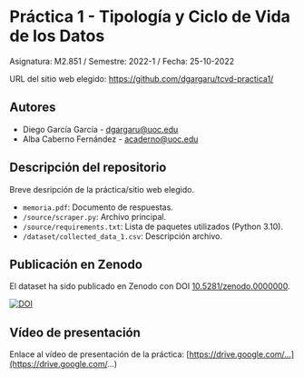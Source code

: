 # Práctica 1 - Tipología y Ciclo de Vida de los Datos

Asignatura: M2.851 / Semestre: 2022-1 / Fecha: 25-10-2022

URL del sitio web elegido: https://github.com/dgargaru/tcvd-practica1/

## Autores
  * Diego García García - [dgargaru@uoc.edu](dgargaru@uoc.edu)
  * Alba Caberno Fernández - [acaderno@uoc.edu](acaderno@uoc.edu)

## Descripción del repositorio
Breve desripción de la práctica/sitio web elegido.

  * `memoria.pdf`: Documento de respuestas.
  * `/source/scraper.py`: Archivo principal.
  * `/source/requirements.txt`: Lista de paquetes utilizados (Python 3.10).
  * `/dataset/collected_data_1.csv`: Descripción archivo.
  

## Publicación en Zenodo
El dataset ha sido publicado en Zenodo con DOI [10.5281/zenodo.0000000](https://doi.org/10.5281/zenodo.0000000).

[![DOI](https://zenodo.org/badge/DOI/10.5281/zenodo.0000000.svg)](https://doi.org/10.5281/zenodo.0000000)

## Vídeo de presentación

Enlace al vídeo de presentación de la práctica: [https://drive.google.com/...](https://drive.google.com/...)
